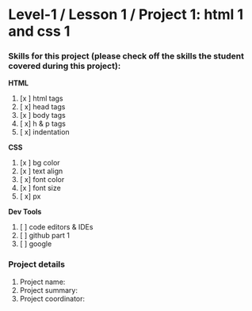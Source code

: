 # Level-1 / Lesson 1 / Project 1: html 1 and css 1

### Skills for this project (please check off the skills the student covered during this project):

**HTML**
 1. [x ] html tags
 2. [ x] head tags
 3. [x ] body tags
 4. [ x] h & p tags
 5. [ x] indentation

**CSS**
  1. [x ] bg color
  2. [x ] text align
  3. [ x] font color
  4. [x ] font size
  5. [ x] px

**Dev Tools**
  1. [ ] code editors & IDEs
  2. [ ] github part 1
  3. [ ] google

### Project details
  1. Project name: 
  2. Project summary:
  3. Project coordinator: 
